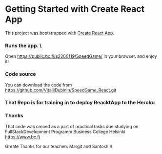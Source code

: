 # Getting Started with Create React App

This project was bootstrapped with [Create React App](https://github.com/facebook/create-react-app).

### Runs the app. \

Open https://public.bc.fi/s2200119/SpeedGame/ in your browser.
and enjoy it!

### Code source

You can download the code from
https://github.com/VitaliiDubinin/SpeedGame_React.git

### That Repo is for training in to deploy ReacktApp to the Heroku

### Thanks

That code was creaed as a part of practical tasks due studying
on FullStackDevelopment Programm Business College Helsinki https://www.bc.fi

Greate Thanks for our teachers Margit and Santosh!!!
